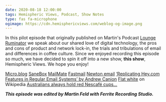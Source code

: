 ```yaml
---
date: 2020-08-18 12:00:00
tags: Hemispheric Views, Podcast, Show Notes
type: fas fa-microphone
ogimage: https://cdn.hemisphericviews.com/weblog-og-image.png
---
```


In this pilot episode that originally published on Martin's Podcast [Lounge Ruminator](https://loungeruminator.net) we speak about our shared love of digital technology, the pros and cons of product and network lock-in, the trials and tribulations of email and differences in coffee culture. Since we enjoyed recording this episode so much, we have decided to spin it off into a new show, **this show**, Hemispheric Views. We hope you enjoy!

[Micro.blog](https://micro.blog)
[SaneBox](https://www.sanebox.com/signup/e46d56be53/c)
[MailMate](https://freron.com/)
[Fastmail](https://ref.fm/u17095336)
[Newton email](https://newtonhq.com/)
[‘Replicating Hey.com Features in Regular Email Systems’ by Andrew Canion](https://blog.andrewcanion.com/2020/06/16/replicating-heycom-features.html)
[Flat white](https://en.wikipedia.org/wiki/Flat_white) on Wikipedia
[Australians always hold red Nescafé cups…](https://www.youtube.com/watch?v=Xca-w4rgDHg)

**_This episode was edited by Martin Feld with Ferrite Recording Studio._**
